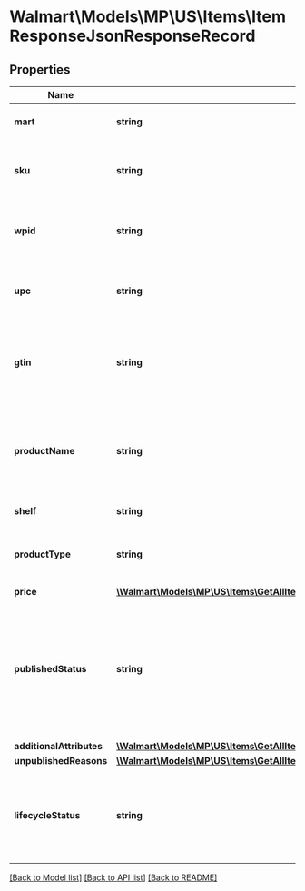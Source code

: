 # Walmart\Models\MP\US\Items\ItemResponseJsonResponseRecord

## Properties

Name | Type | Description | Notes
------------ | ------------- | ------------- | -------------
**mart** | **string** | The marketplace name. Example: Walmart_US | [optional]
**sku** | **string** | An arbitrary alphanumeric unique ID, specified by the seller, which identifies each item. |
**wpid** | **string** | The Walmart Product ID assigned by Walmart to the item when listed on Walmart.com | [optional]
**upc** | **string** | The 12-digit bar code used extensively for retail packaging in the United States | [optional]
**gtin** | **string** | The GTIN-compatible Product ID (i.e. UPC or EAN). UPCs must be 12 or 14 digitis in length. EANs must be 13 digits in length. | [optional]
**productName** | **string** | A seller-specified, alphanumeric string uniquely identifying the product name. Example: 'Sterling Silver Blue Diamond Heart Pendant with 18in Chain' | [optional]
**shelf** | **string** | Walmart assigned an item shelf name | [optional]
**productType** | **string** | A seller-specified, alphanumeric string uniquely identifying the Product Type. Example: 'Diamond' | [optional]
**price** | [**\Walmart\Models\MP\US\Items\GetAllItems200ResponseItemResponseInnerPrice**](GetAllItems200ResponseItemResponseInnerPrice.md) |  | [optional]
**publishedStatus** | **string** | The status of an item when the item is in the submission process. The status can be one of the following: PUBLISHED, READY_TO_PUBLISH, IN_PROGRESS, UNPUBLISHED, STAGE, or SYSTEM_PROBLEM. | [optional]
**additionalAttributes** | [**\Walmart\Models\MP\US\Items\GetAllItems200ResponseItemResponseInnerAdditionalAttributes**](GetAllItems200ResponseItemResponseInnerAdditionalAttributes.md) |  | [optional]
**unpublishedReasons** | [**\Walmart\Models\MP\US\Items\GetAllItems200ResponseItemResponseInnerUnpublishedReasons**](GetAllItems200ResponseItemResponseInnerUnpublishedReasons.md) |  | [optional]
**lifecycleStatus** | **string** | The lifecycle status of an item describes where the item listing is in the overall lifecycle. Examples of allowed values are ACTIVE , ARCHIVED, RETIRED. | [optional]


[[Back to Model list]](./) [[Back to API list]](../../../../../README.md#supported-apis) [[Back to README]](../../../../../README.md)
